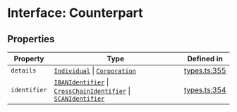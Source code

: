 # Interface: Counterpart

## Properties

| Property | Type | Defined in |
| ------ | ------ | ------ |
| `details` | [`Individual`](/docs/packages/sdk/interfaces/Individual.md) \| [`Corporation`](/docs/packages/sdk/interfaces/Corporation.md) | [types.ts:355](https://github.com/monerium/js-monorepo/blob/main/packages/sdk/src/types.ts#L355) |
| `identifier` | [`IBANIdentifier`](/docs/packages/sdk/interfaces/IBANIdentifier.md) \| [`CrossChainIdentifier`](/docs/packages/sdk/interfaces/CrossChainIdentifier.md) \| [`SCANIdentifier`](/docs/packages/sdk/interfaces/SCANIdentifier.md) | [types.ts:354](https://github.com/monerium/js-monorepo/blob/main/packages/sdk/src/types.ts#L354) |

